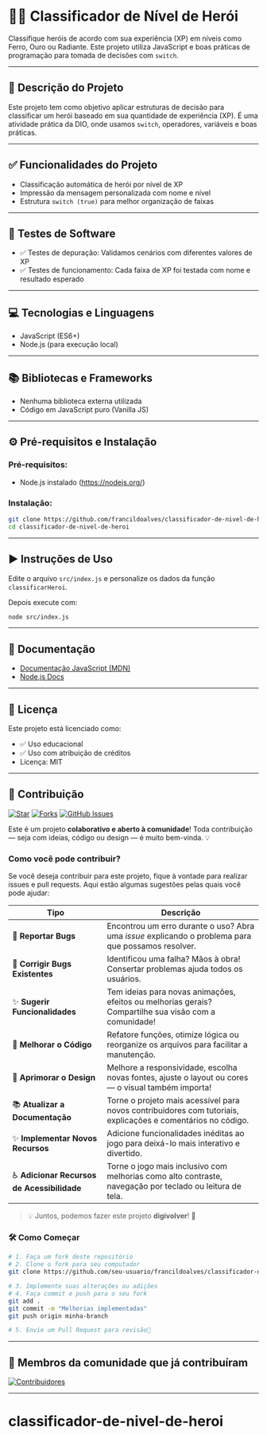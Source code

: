 # 🦸‍♂️ Classificador de Nível de Herói

Classifique heróis de acordo com sua experiência (XP) em níveis como Ferro, Ouro ou Radiante. Este projeto utiliza JavaScript e boas práticas de programação para tomada de decisões com `switch`.

---

## 🧾 Descrição do Projeto

Este projeto tem como objetivo aplicar estruturas de decisão para classificar um herói baseado em sua quantidade de experiência (XP). É uma atividade prática da DIO, onde usamos `switch`, operadores, variáveis e boas práticas.

---

## ✅ Funcionalidades do Projeto

- Classificação automática de herói por nível de XP
- Impressão da mensagem personalizada com nome e nível
- Estrutura `switch (true)` para melhor organização de faixas

---

## 🧪 Testes de Software

- ✅ Testes de depuração: Validamos cenários com diferentes valores de XP
- ✅ Testes de funcionamento: Cada faixa de XP foi testada com nome e resultado esperado

---

## 💻 Tecnologias e Linguagens

- JavaScript (ES6+)
- Node.js (para execução local)

---

## 📚 Bibliotecas e Frameworks

- Nenhuma biblioteca externa utilizada
- Código em JavaScript puro (Vanilla JS)

---

## ⚙️ Pré-requisitos e Instalação

### Pré-requisitos:
- Node.js instalado (https://nodejs.org/)

### Instalação:
```bash
git clone https://github.com/francildoalves/classificador-de-nivel-de-heroi.git
cd classificador-de-nivel-de-heroi
```

---

## ▶️ Instruções de Uso

Edite o arquivo `src/index.js` e personalize os dados da função `classificarHeroi`.

Depois execute com:

```bash
node src/index.js
```

---

## 📖 Documentação

- [Documentação JavaScript (MDN)](https://developer.mozilla.org/pt-BR/docs/Web/JavaScript)
- [Node.js Docs](https://nodejs.org/en/docs/)

---

## 📄 Licença

Este projeto está licenciado como:

- ✅ Uso educacional
- ✅ Uso com atribuição de créditos
- Licença: MIT

---

## 🤝 Contribuição

[![Star](https://img.shields.io/github/stars/francildoalves/classificador-de-nivel-de-heroi=social)](https://github.com/francildoalves/classificador-de-nivel-de-heroi/stargazers)
[![Forks](https://img.shields.io/github/forks/francildoalves/classificador-de-nivel-de-heroi?style=social)](https://github.com/francildoalves/classificador-de-nivel-de-heroi/forks)
[![GitHub Issues](https://img.shields.io/github/issues/francildoalves/classificador-de-nivel-de-heroi?style=social)](https://github.com/francildoalves/classificador-de-nivel-de-heroi/issues/)

Este é um projeto **colaborativo e aberto à comunidade**! Toda contribuição — seja com ideias, código ou design — é muito bem-vinda. 💡

### Como você pode contribuir?
Se você deseja contribuir para este projeto, fique à vontade para realizar issues e pull requests. Aqui estão algumas sugestões pelas quais você pode ajudar:

| Tipo | Descrição |
|------|-----------|
| 🐞 **Reportar Bugs** | Encontrou um erro durante o uso? Abra uma *issue* explicando o problema para que possamos resolver. |
| 🐛 **Corrigir Bugs Existentes** | Identificou uma falha? Mãos à obra! Consertar problemas ajuda todos os usuários. |
| ✨ **Sugerir Funcionalidades** | Tem ideias para novas animações, efeitos ou melhorias gerais? Compartilhe sua visão com a comunidade! |
| 🧹 **Melhorar o Código** | Refatore funções, otimize lógica ou reorganize os arquivos para facilitar a manutenção. |
| 🎨 **Aprimorar o Design** | Melhore a responsividade, escolha novas fontes, ajuste o layout ou cores — o visual também importa! |
| 📚 **Atualizar a Documentação** | Torne o projeto mais acessível para novos contribuidores com tutoriais, explicações e comentários no código. |
| ✨ **Implementar Novos Recursos** | Adicione funcionalidades inéditas ao jogo para deixá-lo mais interativo e divertido. |
| ♿ **Adicionar Recursos de Acessibilidade** | Torne o jogo mais inclusivo com melhorias como alto contraste, navegação por teclado ou leitura de tela. |


> 💡 Juntos, podemos fazer este projeto **digivolver**! 💪

### 🛠️ Como Começar

```bash
# 1. Faça um fork deste repositório
# 2. Clone o fork para seu computador
git clone https://github.com/seu-usuario/francildoalves/classificador-de-nivel-de-heroi.git

# 3. Implemente suas alterações ou adições
# 4. Faça commit e push para o seu fork
git add .
git commit -m "Melhorias implementadas"
git push origin minha-branch

# 5. Envie um Pull Request para revisão🚀
```

---

## 👥 Membros da comunidade que já contribuíram

[![Contribuidores](https://contrib.rocks/image?repo=francildoalves/classificador-de-nivel-de-heroi)](https://github.com/francildoalves/classificador-de-nivel-de-heroi/graphs/contributors)

---
# classificador-de-nivel-de-heroi